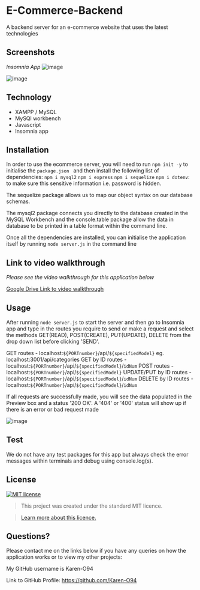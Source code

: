 # E-Commerce-Backend
A backend server for an e-commerce website that uses the latest technologies

## Screenshots
*Insomnia App*
![image](https://user-images.githubusercontent.com/74797740/111865021-5de1ae80-895c-11eb-8b2b-520d852396a3.png)

![image](https://user-images.githubusercontent.com/74797740/111865037-7baf1380-895c-11eb-8f4f-105ac7c777ab.png)

## Technology
* XAMPP / MySQL
* MySQl workbench
* Javascript
* Insomnia app

## Installation
In order to use the ecommerce server, you will need to run `npm init -y` to initialise the `package.json ` and then install the following list of dependencies:
`npm i mysql2`
`npm i express`
`npm i sequelize`
`npm i dotenv`: to make sure this sensitive information i.e. password is hidden. 

The sequelize package allows us to map our object syntax on our database schemas. 

The mysql2 package connects you directly to the database created in the MySQL Workbench and the console.table package allow the data in database to be printed in a table format within the command line. 

Once all the dependencies are installed, you can initialise the application itself by running `node server.js` in the command line

## Link to video walkthrough

*Please see the video walkthrough for this application below*

[Google Drive Link to video walkthrough](https://drive.google.com/file/d/1CN6Mg8UYk5xjRHbdQTDy-Zs6cGJrJ5tp/view?usp=sharing)

## Usage 
After running `node server.js` to start the server and then go to Insomnia app and type in the routes you require to send or make a request and select the methods GET(READ), POST(CREATE), PUT(UPDATE), DELETE from the drop down list before clicking 'SEND'. 

GET routes - localhost:`${PORTnumber}`/api/`${specifiedModel}` eg. localhost:3001/api/categories
GET by ID routes - localhost:`${PORTnumber}`/api/`${specifiedModel}`/`idNum` 
POST routes - localhost:`${PORTnumber}`/api/`${specifiedModel}`
UPDATE/PUT by ID routes - localhost:`${PORTnumber}`/api/`${specifiedModel}`/`idNum`
DELETE by ID routes - localhost:`${PORTnumber}`/api/`${specifiedModel}`/`idNum`

If all requests are successfully made, you will see the data populated in the Preview box and a status '200 OK'. A '404' or '400' status will show up if there is an error or bad request made

![image](https://user-images.githubusercontent.com/74797740/111864983-2e32a680-895c-11eb-820e-ace2b95886ed.png)

## Test
We do not have any test packages for this app but always check the error messages within terminals and debug using console.log(s). 

## License
[![MIT license](https://img.shields.io/badge/License-MIT-blue.svg)](https://lbesson.mit-license.org/)

> This project was created under the standard MIT licence.

> [Learn more about this licence.](https://lbesson.mit-license.org/)


## Questions?

Please contact me on the links below if you have any queries on how the application works or to view my other projects:

My GitHub username is Karen-O94 

Link to GitHub Profile: https://github.com/Karen-O94